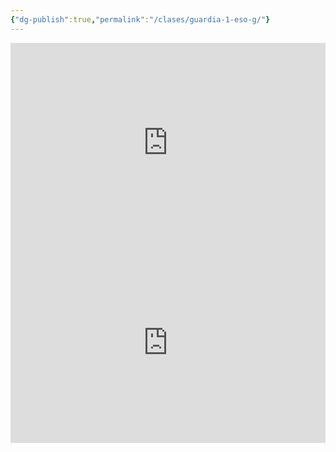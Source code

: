 ```yaml
---
{"dg-publish":true,"permalink":"/clases/guardia-1-eso-g/"}
---
```


<iframe src="https://www.soundslice.com/slices/hzxYc/embed-channelpost/" width="100%" height="320" frameBorder="0"></iframe>

<iframe src="https://www.soundslice.com/slices/HzxYc/embed-channelpost/" width="100%" height="320" frameBorder="0"></iframe>
